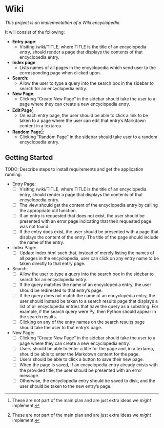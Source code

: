 # Wiki

*This project is an implementation of a Wiki encyclopedia.*

It will consist of the following:
 - **Entry page**:
    - Visiting /wiki/TITLE, where TITLE is the title of an encyclopedia entry, should render a page that displays the contents of that encyclopedia entry. 
 - **Index page**:
    - Lists names of all pages in the encyclopedia which send user to the corresponding page when clicked upon.
 - **Search**:
    - Allow the user to type a query into the search box in the sidebar to search for an encyclopedia entry. 
 - **New Page**:
    - Clicking “Create New Page” in the sidebar should take the user to a page where they can create a new encyclopedia entry. 
 - **Edit Page**[^extra]:
    - On each entry page, the user should be able to click a link to be taken to a page where the user can edit that entry’s Markdown content in a textarea. 
 - **Random Page**[^extra]:
    - Clicking “Random Page” in the sidebar should take user to a random encyclopedia entry.
 
[^extra]: These are not part of the main plan and are just extra ideas we *might* implement.

## Getting Started

TODO: Describe steps to install requirements and get the application running.
- Entry Page: 
    - [ ] Visiting /wiki/TITLE, where TITLE is the title of an encyclopedia entry, should render a page that displays the contents of that encyclopedia entry.
    - [ ] The view should get the content of the encyclopedia entry by calling the appropriate util function.
    - [ ] If an entry is requested that does not exist, the user should be presented with an error page indicating that their requested page was not found.
    - [ ] If the entry does exist, the user should be presented with a page that displays the content of the entry. The title of the page should include the name of the entry.

- Index Page: 
    - [ ] Update index.html such that, instead of merely listing the names of all pages in the encyclopedia, user can click on any entry name to be taken directly to that entry page.

- Search: 
    - [ ] Allow the user to type a query into the search box in the sidebar to search for an encyclopedia entry.
    - [ ] If the query matches the name of an encyclopedia entry, the user should be redirected to that entry’s page.
    - [ ] If the query does not match the name of an encyclopedia entry, the user should instead be taken to a search results page that displays a list of all encyclopedia entries that have the query as a substring. For example, if the search query were Py, then Python should appear in the search results.
    - [ ] Clicking on any of the entry names on the search results page should take the user to that entry’s page.

- New Page: 
    - [ ] Clicking “Create New Page” in the sidebar should take the user to a page where they can create a new encyclopedia entry.
    - [ ] Users should be able to enter a title for the page and, in a textarea, should be able to enter the Markdown content for the page.
    - [ ] Users should be able to click a button to save their new page.
    - [ ] When the page is saved, if an encyclopedia entry already exists with the provided title, the user should be presented with an error message.
    - [ ] Otherwise, the encyclopedia entry should be saved to disk, and the user should be taken to the new entry’s page.
